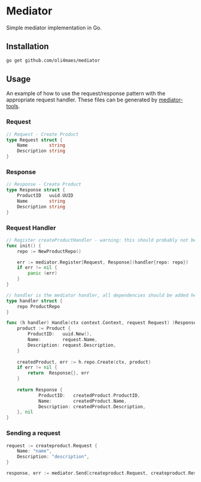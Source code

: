 # Mediator
Simple mediator implementation in Go.

## Installation
```bash
go get github.com/oli4maes/mediator
```

## Usage
An example of how to use the request/response pattern with the appropriate request handler.
These files can be generated by [mediator-tools](https://github.com/oli4maes/mediator-tools).

### Request

```go
// Request - Create Product 
type Request struct {
	Name        string
	Description string
}
```

### Response

```go
// Response - Create Product
type Response struct {
	ProductID   uuid.UUID
	Name        string
	Description string
}
```

### Request Handler
```go
// Register createProductHandler - warning: this should probably not be done within an init func.
func init() {
    repo := NewProductRepo()

    err := mediator.Register[Request, Response](handler{repo: repo})
    if err != nil {
        panic (err)
    }
}

// handler is the mediator handler, all dependencies should be added here
type handler struct {
    repo ProductRepo
}

func (h handler) Handle(ctx context.Context, request Request) (Response, error) {
    product := Product {
        ProductID:   uuid.New(),
        Name:        request.Name,
        Description: request.Description,
    }
    
    createdProduct, err := h.repo.Create(ctx, product)
    if err != nil {
        return  Response{}, err
    }
    
    return Response {
            ProductID:   createdProduct.ProductID,
            Name:        createdProduct.Name,
            Description: createdProduct.Description,
    }, nil   
}

```

### Sending a request
```go
request := createproduct.Request {
	Name: "name",
	Description: "description",
}

response, err := mediator.Send[createproduct.Request, createproduct.Response](ctx, request)
```
